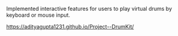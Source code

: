Implemented interactive features for users to play virtual drums by keyboard or mouse input.

https://adityagupta1231.github.io/Project--DrumKit/
